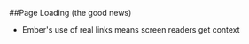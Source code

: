 ##Page Loading (the good news)
* Ember's use of real links means screen readers get context<!-- .element: class="fragment" data-fragment-index="1" -->
